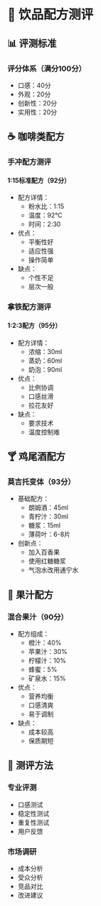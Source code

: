 # 🥤 饮品配方测评

## 📊 评测标准
### 评分体系（满分100分）
- 口感：40分
- 外观：20分
- 创新性：20分
- 实用性：20分

## ☕ 咖啡类配方

### 手冲配方测评
#### 1:15标准配方（92分）
- 配方详情：
  - 粉水比：1:15
  - 温度：92℃
  - 时间：2:30
- 优点：
  - 平衡性好
  - 适应性强
  - 操作简单
- 缺点：
  - 个性不足
  - 层次一般

### 拿铁配方测评
#### 1:2:3配方（95分）
- 配方详情：
  - 浓缩：30ml
  - 蒸奶：60ml
  - 奶泡：90ml
- 优点：
  - 比例协调
  - 口感丝滑
  - 拉花友好
- 缺点：
  - 要求技术
  - 温度控制难

## 🍸 鸡尾酒配方

### 莫吉托变体（93分）
- 基础配方：
  - 朗姆酒：45ml
  - 青柠汁：30ml
  - 糖浆：15ml
  - 薄荷叶：6-8片
- 创新点：
  - 加入百香果
  - 使用红糖糖浆
  - 气泡水改用通宁水

## 🧃 果汁配方

### 混合果汁（90分）
- 配方组成：
  - 橙汁：40%
  - 苹果汁：30%
  - 柠檬汁：10%
  - 蜂蜜：5%
  - 矿泉水：15%
- 优点：
  - 营养均衡
  - 口感清爽
  - 易于调制
- 缺点：
  - 成本较高
  - 保质期短

## 📝 测评方法
### 专业评测
- 口感测试
- 稳定性测试
- 重复性测试
- 用户反馈

### 市场调研
- 成本分析
- 受众分析
- 竞品对比
- 改进建议